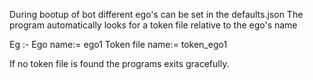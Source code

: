 During bootup of bot different ego's can be set in the defaults.json
The program automatically looks for a token file relative to the ego's name

Eg :- Ego name:= ego1
      Token file name:= token_ego1

If no token file is found the programs exits gracefully.
